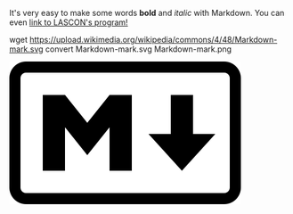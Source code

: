 It's very easy to make some words **bold** and *italic* with Markdown.
You can even [link to LASCON's program!](http://sisne.org/lascon-vii/program/?lang=en)

wget https://upload.wikimedia.org/wikipedia/commons/4/48/Markdown-mark.svg
convert Markdown-mark.svg Markdown-mark.png

![Markdown Logo](Markdown-mark.svg)

